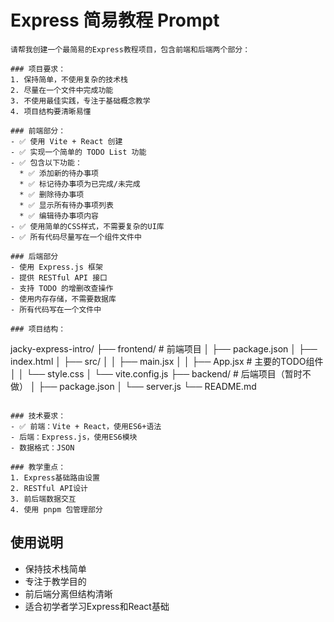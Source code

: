 # Express 简易教程 Prompt

```
请帮我创建一个最简易的Express教程项目，包含前端和后端两个部分：

### 项目要求：
1. 保持简单，不使用复杂的技术栈
2. 尽量在一个文件中完成功能
3. 不使用最佳实践，专注于基础概念教学
4. 项目结构要清晰易懂

### 前端部分：
- ✅ 使用 Vite + React 创建
- ✅ 实现一个简单的 TODO List 功能
- ✅ 包含以下功能：
  * ✅ 添加新的待办事项
  * ✅ 标记待办事项为已完成/未完成
  * ✅ 删除待办事项
  * ✅ 显示所有待办事项列表
  * ✅ 编辑待办事项内容
- ✅ 使用简单的CSS样式，不需要复杂的UI库
- ✅ 所有代码尽量写在一个组件文件中

### 后端部分
- 使用 Express.js 框架
- 提供 RESTful API 接口
- 支持 TODO 的增删改查操作
- 使用内存存储，不需要数据库
- 所有代码写在一个文件中

### 项目结构：
```
jacky-express-intro/
├── frontend/          # 前端项目
│   ├── package.json
│   ├── index.html
│   ├── src/
│   │   ├── main.jsx
│   │   ├── App.jsx    # 主要的TODO组件
│   │   └── style.css
│   └── vite.config.js
├── backend/           # 后端项目（暂时不做）
│   ├── package.json
│   └── server.js
└── README.md
```

### 技术要求：
- ✅ 前端：Vite + React，使用ES6+语法
- 后端：Express.js，使用ES6模块
- 数据格式：JSON

### 教学重点：
1. Express基础路由设置
2. RESTful API设计
3. 前后端数据交互
4. 使用 pnpm 包管理部分
```

## 使用说明
- 保持技术栈简单
- 专注于教学目的
- 前后端分离但结构清晰
- 适合初学者学习Express和React基础 